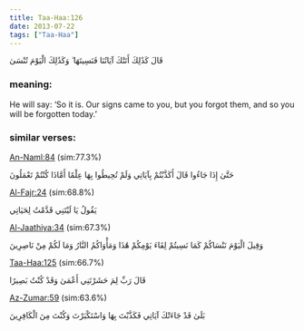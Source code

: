 ```yaml
---
title: Taa-Haa:126
date: 2013-07-22
tags: ["Taa-Haa"]
---
```

قَالَ كَذَٰلِكَ أَتَتْكَ آيَاتُنَا فَنَسِيتَهَا ۖ وَكَذَٰلِكَ الْيَوْمَ تُنْسَىٰ
### meaning: 
He will say: ‘So it is. Our signs came to you, but you forgot them, and so you will be forgotten today.’
### similar verses: 

[An-Naml:84](/27/84) (sim:77.3%)

حَتَّىٰ إِذَا جَاءُوا قَالَ أَكَذَّبْتُمْ بِآيَاتِي وَلَمْ تُحِيطُوا بِهَا عِلْمًا أَمَّاذَا كُنْتُمْ تَعْمَلُونَ

[Al-Fajr:24](/89/24) (sim:68.8%)

يَقُولُ يَا لَيْتَنِي قَدَّمْتُ لِحَيَاتِي

[Al-Jaathiya:34](/45/34) (sim:67.3%)

وَقِيلَ الْيَوْمَ نَنْسَاكُمْ كَمَا نَسِيتُمْ لِقَاءَ يَوْمِكُمْ هَٰذَا وَمَأْوَاكُمُ النَّارُ وَمَا لَكُمْ مِنْ نَاصِرِينَ

[Taa-Haa:125](/20/125) (sim:66.7%)

قَالَ رَبِّ لِمَ حَشَرْتَنِي أَعْمَىٰ وَقَدْ كُنْتُ بَصِيرًا

[Az-Zumar:59](/39/59) (sim:63.6%)

بَلَىٰ قَدْ جَاءَتْكَ آيَاتِي فَكَذَّبْتَ بِهَا وَاسْتَكْبَرْتَ وَكُنْتَ مِنَ الْكَافِرِينَ
